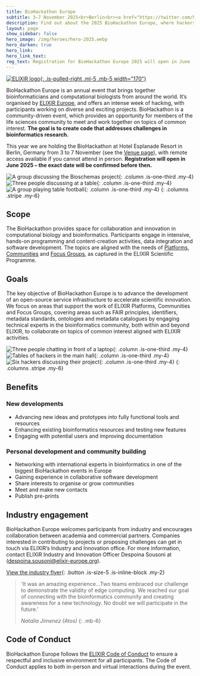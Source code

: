 ```yaml
---
title: BioHackathon Europe
subtitle: 3–7 November 2025<br>Berlin<br><a href="https://twitter.com/hashtag/BioHackEU25" class="is-size-6 ">#BioHackEU25</a></span>
description: Find out about the 2025 BioHackathon Europe, where hackers get together to make life science research easier.
layout: page
show_sidebar: false
hero_image: /img/heroes/hero-2025.webp
hero_darken: true
hero_link:
hero_link_text:
reg_text: Registration for BioHackathon Europe 2025 will open in June
---
```


[![ELIXIR logo](/img/elixir-logo.svg){: .is-pulled-right .ml-5 .mb-5 width="170"}](https://elixir-europe.org/)

BioHackathon Europe is an annual event that brings together bioinformaticians and computational biologists from around the world. It’s organised by [ELIXIR Europe](https://elixir-europe.org/), and offers an intense week of hacking, with participants working on diverse and exciting projects. BioHackathon is a community-driven event, which provides an opportunity for members of the life sciences community to meet and work together on topics of common interest. **The goal is to create code that addresses challenges in bioinformatics research.** 

This year we are holding the BioHackathon at Hotel Esplanade Resort in Berlin, Germany from 3 to 7 November (see the [Venue page](/venue/)), with remote access available if you cannot attend in person. **Registration will open in June 2025 – the exact date will be confirmed before then.**

<!---
Images below wrap in a <p> tag. To-do: include images or find another 
workaround to avoid this, whilst still keeping the file easy to edit.
The 'markdown="1"' attribute on a <div> doesn't seem to work here.
Maybe just include them (but less intuitive to edit that way).
-->

![A group discussing the Bioschemas project](/img/square-tile-meeting-herve.webp){: .column .is-one-third .my-4}
![Three people discussing at a table](/img/square-tile-chat-toshiaki.webp){: .column .is-one-third .my-4}
![A group playing table football](/img/square-tile-table-football.webp){: .column .is-one-third .my-4}
{: .columns .stripe .my-6}

## Scope
The BioHackathon provides space for collaboration and innovation in computational biology and bioinformatics. Participants engage in intensive, hands-on programming and content-creation activities, data integration and software development. The topics are aligned with the needs of [Platforms](https://elixir-europe.org/platforms), [Communities](https://elixir-europe.org/communities) and [Focus Groups](https://elixir-europe.org/focus-groups), as captured in the ELIXIR Scientific Programme.

## Goals
The key objective of BioHackathon Europe is to advance the development of an open-source service infrastructure to accelerate scientific innovation. We focus on areas that support the work of ELIXIR Platforms, Communities and Focus Groups, covering areas such as FAIR principles, identifiers, metadata standards, ontologies and metadata catalogues by engaging technical experts in the bioinformatics community, both within and beyond ELIXIR, to collaborate on topics of common interest aligned with ELIXIR activities.
  
![Three people chatting in front of a laptop](/img/square-tile-table-chat.webp){: .column .is-one-third .my-4}
![Tables of hackers in the main hall](/img/square-tile-barcelona-hall.webp){: .column .is-one-third .my-4}
![Six hackers discussing their project](/img/square-tile-table-working.webp){: .column .is-one-third .my-4}
{: .columns .stripe .my-6}

## Benefits
### New developments
  * Advancing new ideas and prototypes into fully functional tools and resources
  * Enhancing existing bioinformatics resources and testing new features
  * Engaging with potential users and improving documentation

### Personal development and community building
  * Networking with international experts in bioinformatics in one of the biggest BioHackathon events in Europe
  * Gaining experience in collaborative software development
  * Share interests to organise or grow communities
  * Meet and make new contacts
  * Publish pre-prints

## Industry engagement
BioHackathon Europe welcomes participants from industry and encourages collaboration between academia and commercial partners. Companies interested in contributing to projects or proposing challenges can get in touch via ELIXIR’s Industry and Innovation office. For more information, contact ELIXIR Industry and Innovation Officer Despoina Sousoni at (<despoina.sousoni@elixir-europe.org>).

[View the industry flyer](https://www.google.com/url?q=https://drive.google.com/file/d/1mDaPGDzsffCVHsqVWeiI5OkVYR3XOxaK/view?usp%3Dsharing&sa=D&source=docs&ust=1708618300910606&usg=AOvVaw345L9WOY6g7xj711NVItqr){: .button .is-size-5 .is-inline-block .my-2}

>'It was an amazing experience...Two teams embraced our challenge to demonstrate the validity of edge computing. We reached our  goal of connecting with the bioinformatics community and creating awareness for a new technology. No doubt we will participate in the future.'
>
>_Natalia Jimenez (Atos)_
{: .mb-6}

## Code of Conduct
BioHackathon Europe follows the [ELIXIR Code of Conduct](https://elixir-europe.org/events/code-of-conduct) to ensure a respectful and inclusive environment for all participants. The Code of Conduct applies to both in-person and virtual interactions during the event.

